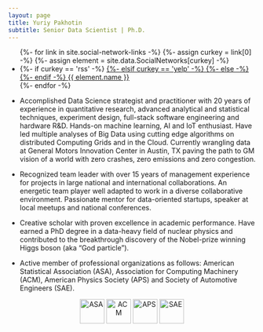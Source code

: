 ```yaml
---
layout: page
title: Yuriy Pakhotin
subtitle: Senior Data Scientist | Ph.D.
---
```


<div class="row">
<div class="col-lg-8 col-lg-offset-2 col-md-10 col-md-offset-1">
<ul class="list-inline text-center footer-links">
  {%- for link in site.social-network-links -%}
    {%- assign curkey = link[0] -%}
    {%- assign element = site.data.SocialNetworks[curkey] -%}
    <li>
    {%- if curkey == 'rss' -%}
      <a href="{{ '/feed.xml' | prepend: site.baseurl }}" title="{{ element.name }}">
    {%- elsif curkey == 'yelp' -%}
      <a href="https://{{ site.social-network-links[curkey] }}.yelp.com" title="{{ element.name }}">
    {%- else -%}
      <a href="{{element.baseURL}}{{ site.social-network-links[curkey] }}" title="{{ element.name }}">
    {%- endif -%}
        <span class="fa-stack fa-lg" aria-hidden="true">
          <i class="fa fa-circle fa-stack-2x"></i>
          <i class="fa {{ element.icon }} fa-stack-1x fa-inverse"></i>
        </span>
        <span class="sr-only">{{ element.name }}</span>
      </a>
    </li>
  {%- endfor -%}
</ul>
</div>
</div>

* Accomplished Data Science strategist and practitioner with 20 years of experience in quantitative research, advanced analytical and statistical techniques, experiment design, full-stack software engineering and hardware R&D. Hands-on machine learning, AI and IoT enthusiast. Have led multiple analyses of Big Data using cutting edge algorithms on distributed Computing Grids and in the Cloud. Currently wrangling data at General Motors Innovation Center in Austin, TX paving the path to GM vision of a world with zero crashes, zero emissions and zero congestion.

* Recognized team leader with over 15 years of management experience for projects in large national and international collaborations. An energetic team player well adapted to work in a diverse collaborative environment. Passionate mentor for data-oriented startups, speaker at local meetups and national conferences.

* Creative scholar with proven excellence in academic performance. Have earned a PhD degree in a data-heavy field of nuclear physics and contributed to the breakthrough discovery of the Nobel-prize winning Higgs boson (aka “God particle”).

* Active member of professional organizations as follows: American Statistical Association (ASA), Association for Computing Machinery (ACM), American Physics Society (APS) and Society of Automotive Engineers (SAE).

<p align="center">
<a href="http://www.amstat.org"><img src="https://pakhot.in/img/Logo_ASA_512x512.png" alt="ASA" width="50"/></a>&nbsp;<a href="https://www.acm.org"><img src="https://pakhot.in/img/Logo_ACM_512x512.png" alt="ACM" width="50"/></a>&nbsp;<a href="https://www.aps.org"><img src="https://pakhot.in/img/Logo_APS_512x512.png" alt="APS" width="50"/></a>&nbsp;<a href="https://www.sae.org"><img src="https://pakhot.in/img/Logo_SAE_512x512.png" alt="SAE" width="50"/></a>
</p>
